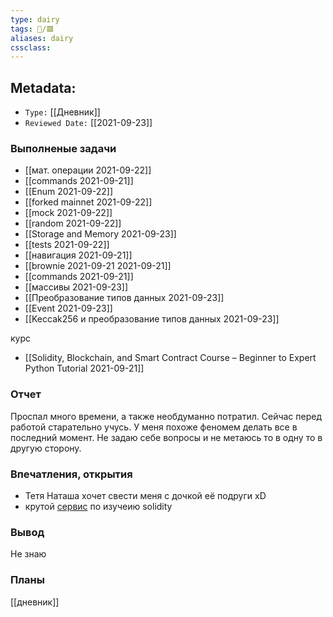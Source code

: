 ```yaml
---
type: dairy
tags: 📜️/🟥️
aliases: dairy
cssclass:
---
```


## Metadata:

- `Type:` [[Дневник]] 
- `Reviewed Date:` [[2021-09-23]]



### Выполненые задачи
- [[мат. операции 2021-09-22]]
- [[commands 2021-09-21]]
- [[Enum 2021-09-22]]
- [[forked mainnet 2021-09-22]]
- [[mock 2021-09-22]]
- [[random 2021-09-22]]
- [[Storage and Memory 2021-09-23]]
- [[tests 2021-09-22]]
- [[навигация 2021-09-21]]
- [[brownie 2021-09-21 2021-09-21]]
- [[commands 2021-09-21]]
- [[массивы 2021-09-23]]
- [[Преобразование типов данных 2021-09-23]]
- [[Event 2021-09-23]]
- [[Keccak256 и преобразование типов данных 2021-09-23]]

курс
- [[Solidity, Blockchain, and Smart Contract Course – Beginner to Expert Python Tutorial 2021-09-21]]


### Отчет
Проспал много времени, а также необдуманно потратил. Сейчас перед работой старательно учусь. У меня похоже феномем делать все в последний момент. Не задаю себе вопросы и не метаюсь то в одну то в другую сторону. 

### Впечатления, открытия

- Тетя Наташа хочет свести меня с дочкой её подруги xD
- крутой [сервис](https://cryptozombies.io/ru/) по изучеию solidity


### Вывод

Не знаю 

### Планы


[[дневник]]